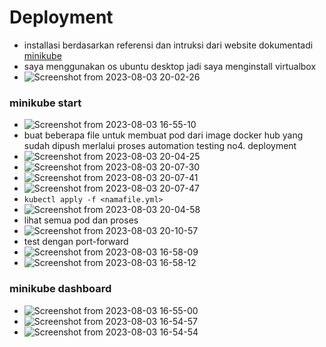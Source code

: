 # Deployment
- installasi berdasarkan referensi dan intruksi dari website dokumentadi [minikube](https://minikube.sigs.k8s.io/docs/start/)
- saya menggunakan os ubuntu desktop jadi saya menginstall virtualbox
- ![Screenshot from 2023-08-03 20-02-26](https://github.com/galantixa/final-tasks-dumbways/assets/92994294/02b120ec-ce5e-4672-98f6-28030392c69f)
### minikube start
- ![Screenshot from 2023-08-03 16-55-10](https://github.com/galantixa/final-tasks-dumbways/assets/92994294/03620489-3f44-4107-8a4a-5fa198a97bf7)
- buat beberapa file untuk membuat pod dari image docker hub yang sudah dipush merlalui proses automation testing no4. deployment
- ![Screenshot from 2023-08-03 20-04-25](https://github.com/galantixa/final-tasks-dumbways/assets/92994294/046e6fc9-ef09-440b-a432-19e3b62f4606)
- ![Screenshot from 2023-08-03 20-07-30](https://github.com/galantixa/final-tasks-dumbways/assets/92994294/904d7651-0657-426b-b085-da930a191ee7)
- ![Screenshot from 2023-08-03 20-07-41](https://github.com/galantixa/final-tasks-dumbways/assets/92994294/887fba95-93f1-41cc-af63-367d97601c3a)
- ![Screenshot from 2023-08-03 20-07-47](https://github.com/galantixa/final-tasks-dumbways/assets/92994294/29ba2b7f-10a7-428c-9af3-78cc2ff4259d)
- ```kubectl apply -f <namafile.yml>```
- ![Screenshot from 2023-08-03 20-04-58](https://github.com/galantixa/final-tasks-dumbways/assets/92994294/90ff298f-250c-416b-b381-244f1626289c)
- lihat semua pod dan proses
- ![Screenshot from 2023-08-03 20-10-57](https://github.com/galantixa/final-tasks-dumbways/assets/92994294/04887714-2076-49cd-ae65-8744d9a449a8)
- test dengan port-forward
- ![Screenshot from 2023-08-03 16-58-09](https://github.com/galantixa/final-tasks-dumbways/assets/92994294/e2537903-1e44-4cc1-a0dd-d69c207c29de)
- ![Screenshot from 2023-08-03 16-58-12](https://github.com/galantixa/final-tasks-dumbways/assets/92994294/2d176c98-1d36-4f66-b91a-032a7de97e13)
### minikube dashboard
- ![Screenshot from 2023-08-03 16-55-00](https://github.com/galantixa/final-tasks-dumbways/assets/92994294/cd889650-a485-44a2-b8bd-6af4b8425636)
- ![Screenshot from 2023-08-03 16-54-57](https://github.com/galantixa/final-tasks-dumbways/assets/92994294/28db9793-7da4-4e5c-a0a6-727f0a58faa7)
- ![Screenshot from 2023-08-03 16-54-54](https://github.com/galantixa/final-tasks-dumbways/assets/92994294/5542cd80-a65e-4c5c-9a8c-19598d37a25e)
